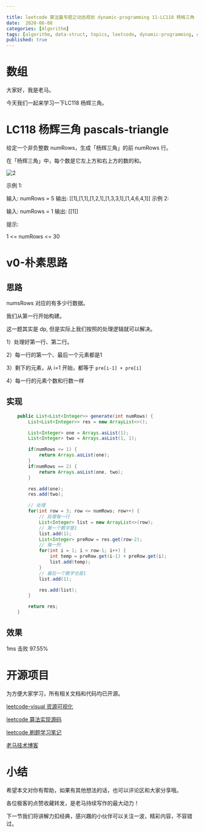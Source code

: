 ```yaml
---

title: leetcode 算法篇专题之动态规划 dynamic-programming 11-LC118 杨辉三角 pascals-triangle 
date:  2020-06-08
categories: [Algorithm]
tags: [algorithm, data-struct, topics, leetcode, dynamic-programming, dp, sf]
published: true
---
```



# 数组

大家好，我是老马。

今天我们一起来学习一下LC118 杨辉三角。

# LC118 杨辉三角 pascals-triangle 

给定一个非负整数 numRows，生成「杨辉三角」的前 numRows 行。

在「杨辉三角」中，每个数是它左上方和右上方的数的和。

![2](https://pic.leetcode-cn.com/1626927345-DZmfxB-PascalTriangleAnimated2.gif)
 
示例 1:

输入: numRows = 5
输出: [[1],[1,1],[1,2,1],[1,3,3,1],[1,4,6,4,1]]
示例 2:

输入: numRows = 1
输出: [[1]]
 

提示:

1 <= numRows <= 30

# v0-朴素思路

## 思路

numsRows 对应的有多少行数据。

我们从第一行开始构建。

这一题其实是 dp, 但是实际上我们按照的处理逻辑就可以解决。

1）处理好第一行、第二行。

2）每一行的第一个、最后一个元素都是1

3）剩下的元素，从 i=1 开始，都等于 `pre[i-1] + pre[i]`

4）每一行的元素个数和行数一样

## 实现

```java
    public List<List<Integer>> generate(int numRows) {
        List<List<Integer>> res = new ArrayList<>();

        List<Integer> one = Arrays.asList(1);
        List<Integer> two = Arrays.asList(1, 1);

        if(numRows <= 1) {
            return Arrays.asList(one);
        }
        if(numRows == 2) {
            return Arrays.asList(one, two);
        }

        res.add(one);    
        res.add(two);    

        // 处理
        for(int row = 3; row <= numRows; row++) {
            // 处理每一行
            List<Integer> list = new ArrayList<>(row);
            // 第一个数字是1
            list.add(1);
            List<Integer> preRow = res.get(row-2);
            // 每一列
            for(int i = 1; i < row-1; i++) {
                int temp = preRow.get(i-1) + preRow.get(i);
                list.add(temp);        
            }
            // 最后一个数字也是1
            list.add(1);

            res.add(list);
        }    

        return res;
    }   
```

## 效果

1ms 击败 97.55%

# 开源项目

为方便大家学习，所有相关文档和代码均已开源。

[leetcode-visual 资源可视化](https://github.com/houbb/leetcode-visual)

[leetcode 算法实现源码](https://github.com/houbb/leetcode)

[leetcode 刷题学习笔记](https://github.com/houbb/leetcode-notes)

[老马技术博客](https://houbb.github.io/)

# 小结

希望本文对你有帮助，如果有其他想法的话，也可以评论区和大家分享哦。

各位极客的点赞收藏转发，是老马持续写作的最大动力！

下一节我们将讲解力扣经典，感兴趣的小伙伴可以关注一波，精彩内容，不容错过。

